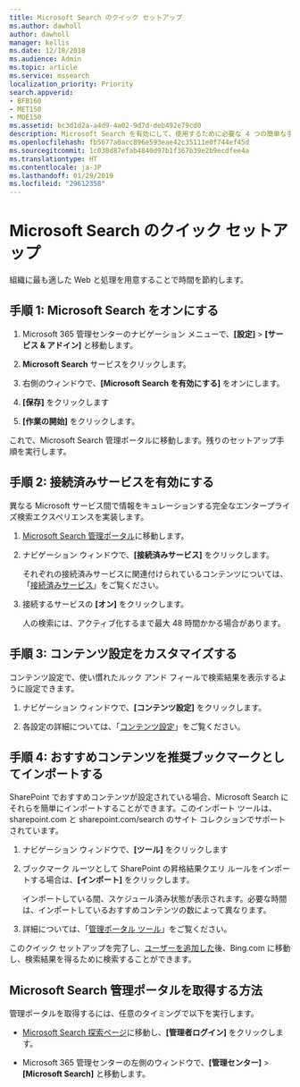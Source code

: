 ```yaml
---
title: Microsoft Search のクイック セットアップ
ms.author: dawholl
author: dawholl
manager: kellis
ms.date: 12/18/2018
ms.audience: Admin
ms.topic: article
ms.service: mssearch
localization_priority: Priority
search.appverid:
- BFB160
- MET150
- MOE150
ms.assetid: bc3d1d2a-a4d9-4a02-9d7d-deb492e79cd0
description: Microsoft Search を有効にして、使用するために必要な 4 つの簡単な手順について説明します。
ms.openlocfilehash: fb5677a0acc896e593eae42c35111e0f744ef45d
ms.sourcegitcommit: 1c038d87efab4840d97b1f367b39e2b9ecdfee4a
ms.translationtype: HT
ms.contentlocale: ja-JP
ms.lasthandoff: 01/29/2019
ms.locfileid: "29612358"
---
```

# <a name="quick-set-up-for-microsoft-search"></a>Microsoft Search のクイック セットアップ

組織に最も適した Web と処理を用意することで時間を節約します。
  
## <a name="step-1-turn-on-microsoft-search"></a>手順 1: Microsoft Search をオンにする

1. Microsoft 365 管理センターのナビゲーション メニューで、**[設定]** \> **[サービス &amp; アドイン]** と移動します。
    
2. **Microsoft Search** サービスをクリックします。 
    
3. 右側のウィンドウで、**[Microsoft Search を有効にする]** をオンにします。
    
4. **[保存]** をクリックします
    
5. **[作業の開始]** をクリックします。
  
これで、Microsoft Search 管理ポータルに移動します。残りのセットアップ手順を実行します。
    
## <a name="step-2-enable-connected-services"></a>手順 2: 接続済みサービスを有効にする

異なる Microsoft サービス間で情報をキュレーションする完全なエンタープライズ検索エクスペリエンスを実装します。
  
1. [Microsoft Search 管理ポータル](https://www.bingforbusiness.com/admin)に移動します。
    
2. ナビゲーション ウィンドウで、**[接続済みサービス]** をクリックします。
    
    それぞれの接続済みサービスに関連付けられているコンテンツについては、「[接続済みサービス](connected-services.md)」をご覧ください。
    
3. 接続するサービスの **[オン]** をクリックします。
    
    人の検索には、アクティブ化するまで最大 48 時間かかる場合があります。
    
## <a name="step-3-customize-content-settings"></a>手順 3: コンテンツ設定をカスタマイズする

コンテンツ設定で、使い慣れたルック アンド フィールで検索結果を表示するように設定できます。 
  
1. ナビゲーション ウィンドウで、**[コンテンツ設定]** をクリックします。
    
2. 各設定の詳細については、「[コンテンツ設定](content-settings.md)」をご覧ください。
    
## <a name="step-4-import-best-bets-as-suggested-bookmarks"></a>手順 4: おすすめコンテンツを推奨ブックマークとしてインポートする

SharePoint でおすすめコンテンツが設定されている場合、Microsoft Search にそれらを簡単にインポートすることができます。このインポート ツールは、sharepoint.com と sharepoint.com/search のサイト コレクションでサポートされています。 
  
1. ナビゲーション ウィンドウで、**[ツール]** をクリックします
    
2. ブックマーク ルーツとして SharePoint の昇格結果クエリ ルールをインポートする場合は、**[インポート]** をクリックします。
    
    インポートしている間、スケジュール済み状態が表示されます。必要な時間は、インポートしているおすすめコンテンツの数によって異なります。
    
3. 詳細については、「[管理ポータル ツール](admin-portal-tools.md)」をご覧ください。
    
このクイック セットアップを完了し、[ユーザーを追加した](add-users.md)後、Bing.com に移動し、検索結果を得るために検索することができます。 
  
## <a name="how-do-i-get-to-the-microsoft-search-admin-portal"></a>Microsoft Search 管理ポータルを取得する方法

管理ポータルを取得するには、任意のタイミングで以下を実行します。
  
- [Microsoft Search 探索ページ](https://www.bing.com/business/explore)に移動し、**[管理者ログイン]** をクリックします。
    
- Microsoft 365 管理センターの左側のウィンドウで、**[管理センター]** \> **[Microsoft Search]** と移動します。

  

